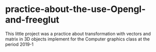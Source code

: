 # practice-about-the-use-Opengl-and-freeglut
This little project was a practice about transformation with vectors and matrix in 3D objects implement for the Computer graphics class at the period 2019-1

